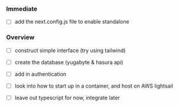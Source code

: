 
### Immediate
 - [ ] add the next.config.js file to enable standalone

### Overview
- [ ] construct simple interface (try using tailwind)
- [ ] create the database (yugabyte & hasura api)
- [ ] add in authentication
- [ ] look into how to start up in a container, and host on AWS lightsail

- [ ] leave out typescript for now, integrate later



